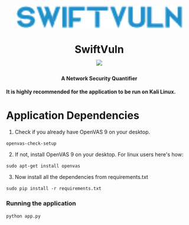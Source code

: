<h1 align="center">
  <br />
  <img src="./assets/buttons/logo_blue.png" alt="icon" width="450px" />
  <br/>
  <br/>
  SwiftVuln
  <br/>
  <img src="https://img.shields.io/badge/python-2.7.16-green.svg" />
  <br/>
</h1>
<h4 align="center">A Network Security Quantifier</h4>

**It is highly recommended for the application to be run on Kali Linux.**
# Application Dependencies

1. Check if you already have OpenVAS 9 on your desktop.

  ```
  openvas-check-setup
  ```
2. If not, install OpenVAS 9 on your desktop. For linux users here's how:
  ```
  sudo apt-get install openvas
  ```
3. Now install all the dependencies from requirements.txt
  ```
  sudo pip install -r requirements.txt
  ```
### Running the application
  ```
  python app.py
  ```